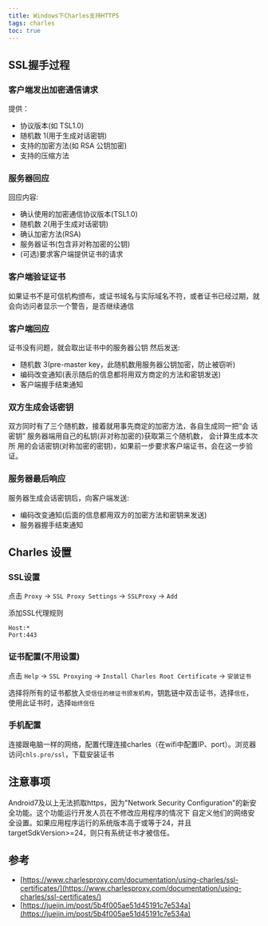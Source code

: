 ```yaml
---
title: Windows下Charles支持HTTPS
tags: charles
toc: true
---
```



## SSL握手过程

### 客户端发出加密通信请求

提供：

- 协议版本(如 TSL1.0)
- 随机数 1(用于生成对话密钥) 
- 支持的加密方法(如 RSA 公钥加密) 
- 支持的压缩方法

### 服务器回应

回应内容: 

- 确认使用的加密通信协议版本(TSL1.0) 
- 随机数 2(用于生成对话密钥)
- 确认加密方法(RSA) 
- 服务器证书(包含非对称加密的公钥) 
- (可选)要求客户端提供证书的请求

### 客户端验证证书

如果证书不是可信机构颁布，或证书域名与实际域名不符，或者证书已经过期，就会向访问者显示一个警告，是否继续通信

### 客户端回应

证书没有问题，就会取出证书中的服务器公钥
然后发送:

- 随机数 3(pre-master key，此随机数用服务器公钥加密，防止被窃听) 
- 编码改变通知(表示随后的信息都将用双方商定的方法和密钥发送) 
- 客户端握手结束通知

### 双方生成会话密钥

双方同时有了三个随机数，接着就用事先商定的加密方法，各自生成同一把“会 话密钥” 服务器端用自己的私钥(非对称加密的)获取第三个随机数，
会计算生成本次所 用的会话密钥(对称加密的密钥)，如果前一步要求客户端证书，会在这一步验证。

### 服务器最后响应

服务器生成会话密钥后，向客户端发送: 

- 编码改变通知(后面的信息都用双方的加密方法和密钥来发送) 
- 服务器握手结束通知


## Charles 设置

### SSL设置

点击 `Proxy` -> `SSL Proxy Settings` -> `SSLProxy` -> `Add`

添加SSL代理规则

    Host:*
    Port:443

### 证书配置(不用设置)

点击 `Help` -> `SSL Proxying` -> `Install Charles Root Certificate` -> `安装证书`

选择将所有的证书都放入`受信任的根证书颁发机构`，钥匙链中双击证书，选择`信任`，使用此证书时，选择`始终信任`


### 手机配置

连接跟电脑一样的网络，配置代理连接charles（在wifi中配置IP、port）。浏览器访问`chls.pro/ssl`，下载安装证书


## 注意事项

Android7及以上无法抓取https，因为"Network Security Configuration"的新安全功能。这个功能运行开发人员在不修改应用程序的情况下
自定义他们的网络安全设置。如果应用程序运行的系统版本高于或等于24，并且targetSdkVersion>=24，则只有系统证书才被信任。


## 参考

- [https://www.charlesproxy.com/documentation/using-charles/ssl-certificates/](https://www.charlesproxy.com/documentation/using-charles/ssl-certificates/)
- [https://juejin.im/post/5b4f005ae51d45191c7e534a](https://juejin.im/post/5b4f005ae51d45191c7e534a)
